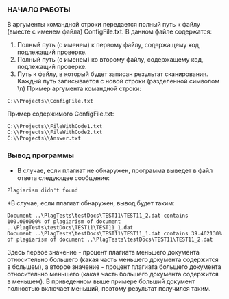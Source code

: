 ### НАЧАЛО РАБОТЫ
В аргументы командной строки передается полный путь к файлу (вместе с именем файла) ConfigFile.txt.
В данном файле содержатся:
1) Полный путь (с именем) к первому файлу, содержащему код, подлежащий проверке.
2) Полный путь (с именем) ко второму файлу, содержащему код, подлежащий проверке.
3) Путь к файлу, в который будет записан результат сканирования.
Каждый путь записывается с новой строки (разделенной символом \n)
Пример аргумента командной строки:
```
C:\\Projects\\ConfigFile.txt
```
Пример содержимого ConfigFile.txt:
```
С:\\Projects\\FileWithCode1.txt
С:\\Projects\\FileWithCode2.txt
C:\\Projects\\Answer.txt
```
### Вывод программы
* В случае, если плагиат не обнаружен, программа выведет в файл ответа следующее сообщение:
```
Plagiarism didn't found
```
*В случае, если плагиат обнаружен, вывод будет таким:
```
Document ..\PlagTests\testDocs\TEST11\TEST11_2.dat contains 100.000000% of plagiarism of document ..\PlagTests\testDocs\TEST11\TEST11_1.dat
Document ..\PlagTests\testDocs\TEST11\TEST11_1.dat contains 39.462130% of plagiarism of document ..\PlagTests\testDocs\TEST11\TEST11_2.dat
```
Здесь первое значение - процент плагиата меньшего документа относительно большего (какая часть меньшего документа содержится в большем),
а второе значение - процент плагиата большего документа относительно меньшего (какая часть большего документа содержится в меньшем). В приведенном выше примере больший документ полностью включает меньший, поэтому результат получился таким. 

